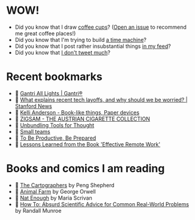 # WOW!

- Did you know that I draw [coffee cups](https://papercups.mamuso.net/)? ([Open an issue](https://github.com/mamuso/papercups/issues) to recommend me great coffee places!)
- Did you know that I'm trying to build [a time machine](https://github.com/mamuso/fluxcapacitor)?
- Did you know that I post rather insubstantial things [in my feed](https://feed.mamuso.net/)?
- Did you know that [I don't tweet much](https://twitter.com/mamuso)?

# Recent bookmarks

- 👀 [Gantri All Lights | Gantri®](https://www.gantri.com/shop/all-lights)
- 👀 [What explains recent tech layoffs, and why should we be worried? | Stanford News](https://news.stanford.edu/2022/12/05/explains-recent-tech-layoffs-worried/)
- 👀 [Kelli Anderson - Book-like things, Paper devices](https://www.kellianderson.com/books/)
- 👀 [ZIGSAM - THE AUSTRIAN CIGARETTE COLLECTION](http://www.zigsam.at/index.html)
- 👀 [Unbundling Tools for Thought](https://borretti.me/article/unbundling-tools-for-thought)
- 👀 [Small teams](https://stevepulec.com/posts/small/)
- 👀 [To Be Productive, Be Prepared](https://martinrue.com/to-be-productive-be-prepared/)
- 👀 [Lessons Learned from the Book 'Effective Remote Work'](https://phauer.com/2022/book-remote-work-lessons-learned/)


# Books and comics I am reading

- 📘 [The Cartographers](https://www.goodreads.com/book/show/56224531) by Peng Shepherd
- 📘 [Animal Farm](https://www.goodreads.com/book/show/8349198) by George Orwell
- 📘 [Nat Enough](https://www.goodreads.com/book/show/45714795) by Maria Scrivan
- 📘 [How To: Absurd Scientific Advice for Common Real-World Problems](https://www.goodreads.com/book/show/43851501) by Randall Munroe

